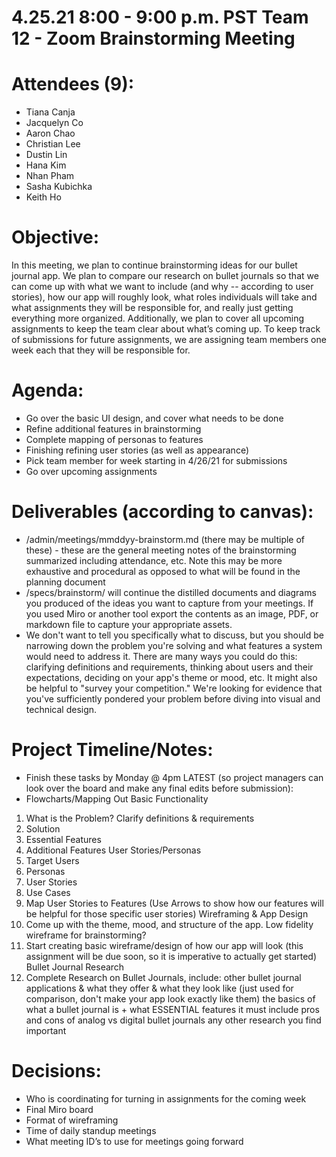 # 4.25.21 8:00 - 9:00 p.m. PST Team 12 - Zoom Brainstorming Meeting

# Attendees (9):
- Tiana Canja
- Jacquelyn Co
- Aaron Chao
- Christian Lee
- Dustin Lin
- Hana Kim
- Nhan Pham 
- Sasha Kubichka
- Keith Ho

# Objective:
In this meeting, we plan to continue brainstorming ideas for our bullet journal app. We plan to compare our research on bullet journals so that we can come up with what we want to include (and why -- according to user stories), how our app will roughly look, what roles individuals will take and what assignments they will be responsible for, and really just getting everything more organized. Additionally, we plan to cover all upcoming assignments to keep the team clear about what’s coming up. To keep track of submissions for future assignments, we are assigning team members one week each that they will be responsible for. 

# Agenda:
- Go over the basic UI design, and cover what needs to be done
- Refine additional features in brainstorming
- Complete mapping of personas to features 
- Finishing refining user stories (as well as appearance)
- Pick team member for week starting in 4/26/21 for submissions
- Go over upcoming assignments

# Deliverables (according to canvas):
- /admin/meetings/mmddyy-brainstorm.md (there may be multiple of these)  - these are the general meeting notes of the brainstorming summarized including attendance, etc.  Note this may be more exhaustive and procedural as opposed to what will be found in the planning document
- /specs/brainstorm/ will continue the distilled documents and diagrams you produced of the ideas you want to capture from your meetings.  If you used Miro or another tool export the contents as an image, PDF, or markdown file to capture your appropriate assets.
- We don't want to tell you specifically what to discuss, but you should be narrowing down the problem you're solving and what features a system would need to address it. There are many ways you could do this: clarifying definitions and requirements, thinking about users and their expectations, deciding on your app's theme or mood, etc. It might also be helpful to "survey your competition." We're looking for evidence that you've sufficiently pondered your problem before diving into visual and technical design.

# Project Timeline/Notes:
- Finish these tasks by Monday @ 4pm LATEST  (so project managers can look over the board and make any final edits before submission):
- Flowcharts/Mapping Out Basic Functionality
1. What is the Problem? Clarify definitions & requirements
2. Solution
3. Essential Features
4. Additional Features
User Stories/Personas
1. Target Users
2. Personas
3. User Stories
4. Use Cases
5. Map User Stories to Features (Use Arrows to show how our features will be helpful for those specific user stories)
Wireframing & App Design
1.  Come up with the theme, mood, and structure of the app. Low fidelity wireframe for brainstorming?
2. Start creating basic wireframe/design of how our app will look (this assignment will be due soon, so it is imperative to actually get started)
Bullet Journal Research
1. Complete Research on Bullet Journals, include: 
other bullet journal applications & what they offer & what they look like (just used for comparison, don't make your app look exactly like them)
the basics of what a bullet journal is + what ESSENTIAL features it must include
pros and cons of analog vs digital bullet journals
any other research you find important
# Decisions:
- Who is coordinating for turning in assignments for the coming week
- Final Miro board
- Format of wireframing
- Time of daily standup meetings
- What meeting ID’s to use for meetings going forward
